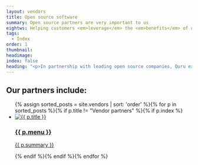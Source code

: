 ```yaml
---
layout: vendors
title: Open source software
summary: Open source partners are very important to us
eightws: Helping customers <em>leverage</em> the <em>benefits</em> of open source
tags:
  - Index
order: 1
thumbnail:
headimage:
index: false
heading: "<p>In partnership with leading open source companies, Quru explores and deploys solutions that make significant performance enhancement and cost saving through innovation. Open source is in our DNA and we strive to remain at the leading edge at all times.</p><p>As a leading open source technology consultancy we start every engagement by building a picture of the role technology plays to help our clients achieve their objectives. We identify barriers to improvements and develop and implement integrated solutions, using our in-house technical experience and the latest open source products from leading vendors. </p><p>The results we achieve are tangible and measurable – lowering costs (both OPEX and Capex), reducing time spent managing day-to-day operations and enabling IT to better support business. </p><p>Our key vendor partner is Red Hat. Quru is one of only 6 UK Red Hat Premier Partners and has a reputation for being the most technically skilled and certified.</p>"
---
```


## Our partners include:

<ul class='vendors'>
{% assign sorted_posts = site.vendors | sort: 'order' %}{% for p in sorted_posts %}{% if p.title != "Vendor partners" %}{% if p.index %}<li><a href='{{ p.url }}' class='logo'><img src='{{ p.logo }}&width=212&height=212&format=png' border='0' alt='{{ p.title }}'><h3>{{ p.menu }}</h3><p>{{ p.summary }}</p></a></li>{% endif %}{% endif %}{% endfor %}
